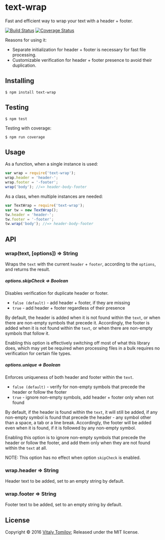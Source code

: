 text-wrap
=========

Fast and efficient way to wrap your text with a header + footer.

[![Build Status](https://travis-ci.org/vitaly-t/text-wrap.svg?branch=master)](https://travis-ci.org/vitaly-t/text-wrap)
[![Coverage Status](https://coveralls.io/repos/vitaly-t/text-wrap/badge.svg?branch=master)](https://coveralls.io/r/vitaly-t/text-wrap?branch=master)

Reasons for using it:

* Separate initialization for header + footer is necessary for fast file processing.
* Customizable verification for header + footer presence to avoid their duplication.

## Installing

```
$ npm install text-wrap
```

## Testing

```
$ npm test
```

Testing with coverage:
```
$ npm run coverage
```

## Usage

As a function, when a single instance is used:

```js
var wrap = require('text-wrap');
wrap.header = 'header-';
wrap.footer = '-footer';
wrap('body'); //=> header-body-footer
```

As a class, when multiple instances are needed:

```js
var TextWrap = require('text-wrap');
var tw = new TextWrap();
tw.header = 'header-';
tw.footer = '-footer';
tw.wrap('body'); //=> header-body-footer
```

## API

### wrap(text, [options]) ⇒ String

Wraps the `text` with the current `header` + `footer`, according to the `options`, and returns the result. 

##### options.skipCheck ⇒ Boolean

Disables verification for duplicate header or footer.

* `false (default)` - add header + footer, if they are missing  
* `true` - add header + footer regardless of their presence

By default, the header is added when it is not found within the `text`, or when there are non-empty symbols that precede it.
Accordingly, the footer is added when it is not found within the `text`, or when there are non-empty symbols that follow it. 

Enabling this option is effectively switching off most of what this library does, which may yet be required when processing
files in a bulk requires no verification for certain file types.  

##### options.unique ⇒ Boolean

Enforces uniqueness of both header and footer within the `text`. 

* `false (default)` - verify for non-empty symbols that precede the header or follow the footer
* `true` - ignore non-empty symbols, add header + footer only when not found

By default, if the header is found within the `text`, it will still be added, if any non-empty symbol is found that precede
the header - any symbol other than a space, a tab or a line break. Accordingly, the footer will be added even when it is
found, if it is followed by any non-empty symbol.

Enabling this option is to ignore non-empty symbols that precede the header or follow the footer, and add them only
when they are not found within the `text` at all.

NOTE: This option has no effect when option `skipCheck` is enabled.

### wrap.header ⇒ String

Header text to be added, set to an empty string by default.

### wrap.footer ⇒ String

Footer text to be added, set to an empty string by default.

## License

Copyright © 2016 [Vitaly Tomilov](https://github.com/vitaly-t);
Released under the MIT license.

[text-wrap]:https://github.com/vitaly-t/text-wrap
